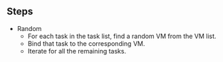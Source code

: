 ## Steps

* Random
  * For each task in the task list, find a random VM from the VM list.
  * Bind that task to the corresponding VM.
  * Iterate for all the remaining tasks.
